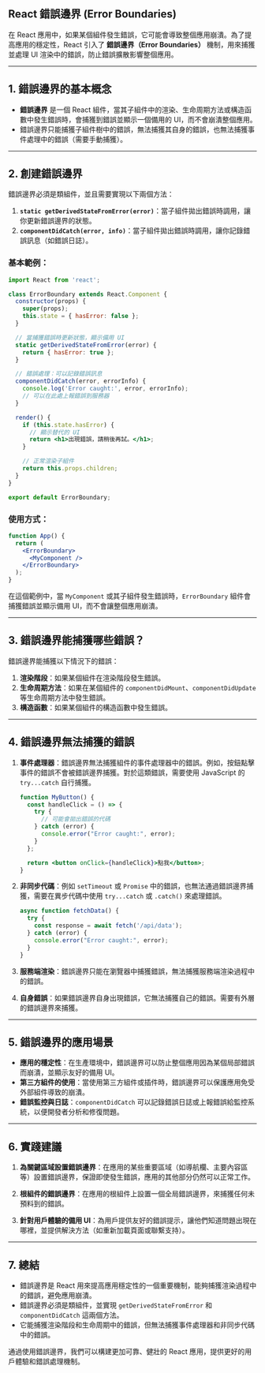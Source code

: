 ## React 錯誤邊界 (Error Boundaries)

在 React 應用中，如果某個組件發生錯誤，它可能會導致整個應用崩潰。為了提高應用的穩定性，React 引入了 **錯誤邊界（Error Boundaries）** 機制，用來捕獲並處理 UI 渲染中的錯誤，防止錯誤擴散影響整個應用。

---

## 1. 錯誤邊界的基本概念

- **錯誤邊界** 是一個 React 組件，當其子組件中的渲染、生命周期方法或構造函數中發生錯誤時，會捕獲到錯誤並顯示一個備用的 UI，而不會崩潰整個應用。
- 錯誤邊界只能捕獲子組件樹中的錯誤，無法捕獲其自身的錯誤，也無法捕獲事件處理中的錯誤（需要手動捕獲）。

---

## 2. 創建錯誤邊界

錯誤邊界必須是類組件，並且需要實現以下兩個方法：

1. **`static getDerivedStateFromError(error)`**：當子組件拋出錯誤時調用，讓你更新錯誤邊界的狀態。
2. **`componentDidCatch(error, info)`**：當子組件拋出錯誤時調用，讓你記錄錯誤訊息（如錯誤日誌）。

### 基本範例：

```jsx
import React from 'react';

class ErrorBoundary extends React.Component {
  constructor(props) {
    super(props);
    this.state = { hasError: false };
  }

  // 當捕獲錯誤時更新狀態，顯示備用 UI
  static getDerivedStateFromError(error) {
    return { hasError: true };
  }

  // 錯誤處理：可以記錄錯誤訊息
  componentDidCatch(error, errorInfo) {
    console.log('Error caught:', error, errorInfo);
    // 可以在此處上報錯誤到服務器
  }

  render() {
    if (this.state.hasError) {
      // 顯示替代的 UI
      return <h1>出現錯誤，請稍後再試。</h1>;
    }

    // 正常渲染子組件
    return this.props.children;
  }
}

export default ErrorBoundary;
```

### 使用方式：

```jsx
function App() {
  return (
    <ErrorBoundary>
      <MyComponent />
    </ErrorBoundary>
  );
}
```

在這個範例中，當 `MyComponent` 或其子組件發生錯誤時，`ErrorBoundary` 組件會捕獲錯誤並顯示備用 UI，而不會讓整個應用崩潰。

---

## 3. 錯誤邊界能捕獲哪些錯誤？

錯誤邊界能捕獲以下情況下的錯誤：

1. **渲染階段**：如果某個組件在渲染階段發生錯誤。
2. **生命周期方法**：如果在某個組件的 `componentDidMount`、`componentDidUpdate` 等生命周期方法中發生錯誤。
3. **構造函數**：如果某個組件的構造函數中發生錯誤。

---

## 4. 錯誤邊界無法捕獲的錯誤

1. **事件處理器**：錯誤邊界無法捕獲組件的事件處理器中的錯誤。例如，按鈕點擊事件的錯誤不會被錯誤邊界捕獲。對於這類錯誤，需要使用 JavaScript 的 `try...catch` 自行捕獲。

    ```jsx
    function MyButton() {
      const handleClick = () => {
        try {
          // 可能會拋出錯誤的代碼
        } catch (error) {
          console.error("Error caught:", error);
        }
      };

      return <button onClick={handleClick}>點我</button>;
    }
    ```

2. **非同步代碼**：例如 `setTimeout` 或 `Promise` 中的錯誤，也無法通過錯誤邊界捕獲，需要在異步代碼中使用 `try...catch` 或 `.catch()` 來處理錯誤。

    ```jsx
    async function fetchData() {
      try {
        const response = await fetch('/api/data');
      } catch (error) {
        console.error("Error caught:", error);
      }
    }
    ```

3. **服務端渲染**：錯誤邊界只能在瀏覽器中捕獲錯誤，無法捕獲服務端渲染過程中的錯誤。
4. **自身錯誤**：如果錯誤邊界自身出現錯誤，它無法捕獲自己的錯誤。需要有外層的錯誤邊界來捕獲。

---

## 5. 錯誤邊界的應用場景

- **應用的穩定性**：在生產環境中，錯誤邊界可以防止整個應用因為某個局部錯誤而崩潰，並顯示友好的備用 UI。
- **第三方組件的使用**：當使用第三方組件或插件時，錯誤邊界可以保護應用免受外部組件導致的崩潰。
- **錯誤監控與日誌**：`componentDidCatch` 可以記錄錯誤日誌或上報錯誤給監控系統，以便開發者分析和修復問題。

---

## 6. 實踐建議

1. **為關鍵區域設置錯誤邊界**：在應用的某些重要區域（如導航欄、主要內容區等）設置錯誤邊界，保證即使發生錯誤，應用的其他部分仍然可以正常工作。
   
2. **根組件的錯誤邊界**：在應用的根組件上設置一個全局錯誤邊界，來捕獲任何未預料到的錯誤。

3. **針對用戶體驗的備用 UI**：為用戶提供友好的錯誤提示，讓他們知道問題出現在哪裡，並提供解決方法（如重新加載頁面或聯繫支持）。

---

## 7. 總結

- 錯誤邊界是 React 用來提高應用穩定性的一個重要機制，能夠捕獲渲染過程中的錯誤，避免應用崩潰。
- 錯誤邊界必須是類組件，並實現 `getDerivedStateFromError` 和 `componentDidCatch` 這兩個方法。
- 它能捕獲渲染階段和生命周期中的錯誤，但無法捕獲事件處理器和非同步代碼中的錯誤。

通過使用錯誤邊界，我們可以構建更加可靠、健壯的 React 應用，提供更好的用戶體驗和錯誤處理機制。
